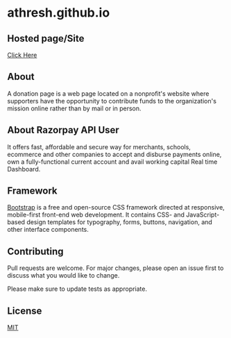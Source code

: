# athresh.github.io

## Hosted page/Site
[Click Here](https://athreshkumar2.github.io/athresh.github.io/)

## About
A donation page is a web page located on a nonprofit's website where supporters have the opportunity to contribute funds to the organization's mission online rather than by mail or in person.

## About Razorpay API User 
It offers fast, affordable and secure way for merchants, schools, ecommerce and other companies to accept and disburse payments online, own a fully-functional current account and avail working capital Real time Dashboard.

## Framework
[Bootstrap](https://getbootstrap.com/) is a free and open-source CSS framework directed at responsive, mobile-first front-end web development. It contains CSS- and JavaScript-based design templates for typography, forms, buttons, navigation, and other interface components.

## Contributing
Pull requests are welcome. For major changes, please open an issue first to discuss what you would like to change.

Please make sure to update tests as appropriate.

## License
[MIT](https://choosealicense.com/licenses/mit/)
